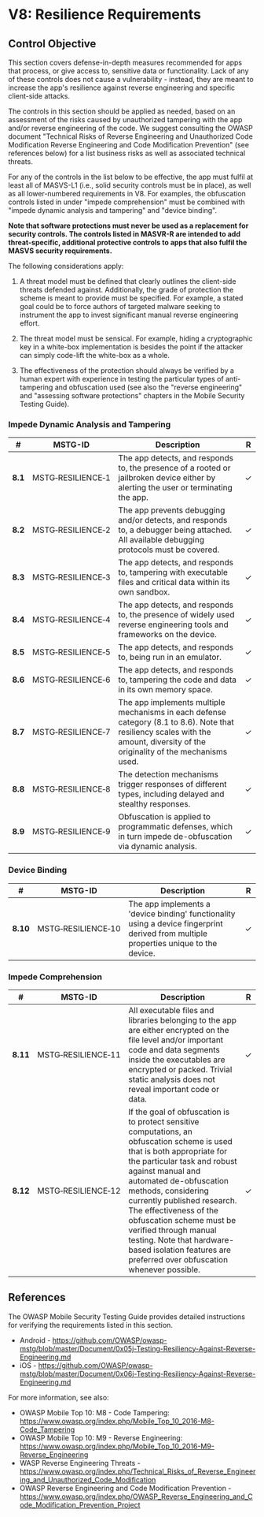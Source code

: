 # V8: Resilience Requirements

## Control Objective

This section covers defense-in-depth measures recommended for apps that process, or give access to, sensitive data or functionality. Lack of any of these controls does not cause a vulnerability - instead, they are meant to increase the app's resilience against reverse engineering and specific client-side attacks.

The controls in this section should be applied as needed, based on an assessment of the risks caused by unauthorized tampering with the app and/or reverse engineering of the code. We suggest consulting the OWASP document "Technical Risks of Reverse Engineering and Unauthorized Code Modification Reverse Engineering and Code Modification Prevention" (see references below) for a list business risks as well as associated technical threats.

For any of the controls in the list below to be effective, the app must fulfil at least all of MASVS-L1 (i.e., solid security controls must be in place), as well as all lower-numbered requirements in V8. For examples, the obfuscation controls listed in under "impede comprehension" must be combined with "impede dynamic analysis and tampering" and "device binding".

**Note that software protections must never be used as a replacement for security controls. The controls listed in MASVR-R are intended to add threat-specific, additional protective controls to apps that also fulfil the MASVS security requirements.**

The following considerations apply:

1. A threat model must be defined that clearly outlines the client-side threats defended against. Additionally, the grade of protection the scheme is meant to provide must be specified. For example, a stated goal could be to force authors of targeted malware seeking to instrument the app to invest significant manual reverse engineering effort.

2. The threat model must be sensical. For example, hiding a cryptographic key in a white-box implementation is besides the point if the attacker can simply code-lift the white-box as a whole.

3. The effectiveness of the protection should always be verified by a human expert with experience in testing the particular types of anti-tampering and obfuscation used (see also the "reverse engineering" and "assessing software protections" chapters in the Mobile Security Testing Guide).

<div style="page-break-after: always;">
</div>

### Impede Dynamic Analysis and Tampering

| # | MSTG-ID | Description | R |
| --- | --- | --- | -- |
| **8.1** | MSTG‑RESILIENCE‑1 | The app detects, and responds to, the presence of a rooted or jailbroken device either by alerting the user or terminating the app. | ✓ |
| **8.2** | MSTG‑RESILIENCE‑2 | The app prevents debugging and/or detects, and responds to, a debugger being attached. All available debugging protocols must be covered. | ✓ |
| **8.3** | MSTG‑RESILIENCE‑3 | The app detects, and responds to, tampering with executable files and critical data within its own sandbox. | ✓ |
| **8.4** | MSTG‑RESILIENCE‑4 | The app detects, and responds to, the presence of widely used reverse engineering tools and frameworks on the device.| ✓ |
| **8.5** | MSTG‑RESILIENCE‑5 | The app detects, and responds to, being run in an emulator.  | ✓ |
| **8.6** | MSTG‑RESILIENCE‑6 | The app detects, and responds to, tampering the code and data in its own memory space. | ✓ |
| **8.7** | MSTG‑RESILIENCE‑7 | The app implements multiple mechanisms in each defense category (8.1 to 8.6). Note that resiliency scales with the amount, diversity of the originality of the mechanisms used. | ✓ |
| **8.8** | MSTG‑RESILIENCE‑8 | The detection mechanisms trigger responses of different types, including delayed and stealthy responses. | ✓ |
| **8.9** | MSTG‑RESILIENCE‑9 | Obfuscation is applied to programmatic defenses, which in turn impede de-obfuscation via dynamic analysis.  | ✓ |

### Device Binding

| # | MSTG-ID | Description | R |
| --- | --- | --- | -- |
| **8.10** | MSTG‑RESILIENCE‑10 | The app implements a 'device binding' functionality using a device fingerprint derived from multiple properties unique to the device. | ✓ |

### Impede Comprehension

| # | MSTG-ID | Description | R |
| --- | --- | --- | -- |
| **8.11** | MSTG‑RESILIENCE‑11 |All executable files and libraries belonging to the app are either encrypted on the file level and/or important code and data segments inside the executables are encrypted or packed. Trivial static analysis does not reveal important code or data. | ✓ |
| **8.12** | MSTG‑RESILIENCE‑12 | If the goal of obfuscation is to protect sensitive computations, an obfuscation scheme is used that is both appropriate for the particular task and robust against manual and automated de-obfuscation methods, considering currently published research. The effectiveness of the obfuscation scheme must be verified through manual testing. Note that hardware-based isolation features are preferred over obfuscation whenever possible. | ✓ |

<div style="page-break-after: always;">
</div>

## References

The OWASP Mobile Security Testing Guide provides detailed instructions for verifying the requirements listed in this section.

- Android - <https://github.com/OWASP/owasp-mstg/blob/master/Document/0x05j-Testing-Resiliency-Against-Reverse-Engineering.md>
- iOS - <https://github.com/OWASP/owasp-mstg/blob/master/Document/0x06j-Testing-Resiliency-Against-Reverse-Engineering.md>

For more information, see also:

- OWASP Mobile Top 10: M8 - Code Tampering: <https://www.owasp.org/index.php/Mobile_Top_10_2016-M8-Code_Tampering>
- OWASP Mobile Top 10: M9 - Reverse Engineering: <https://www.owasp.org/index.php/Mobile_Top_10_2016-M9-Reverse_Engineering>
- WASP Reverse Engineering Threats - <https://www.owasp.org/index.php/Technical_Risks_of_Reverse_Engineering_and_Unauthorized_Code_Modification>
- OWASP Reverse Engineering and Code Modification Prevention - <https://www.owasp.org/index.php/OWASP_Reverse_Engineering_and_Code_Modification_Prevention_Project>
